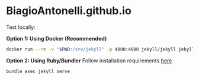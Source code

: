 # BiagioAntonelli.github.io


Test locally:

**Option 1: Using Docker (Recommended)**
```bash
docker run --rm -v "$PWD:/srv/jekyll" -p 4000:4000 jekyll/jekyll jekyll serve --host 0.0.0.0
```

**Option 2: Using Ruby/Bundler**
Follow installation requirements [here](https://docs.github.com/en/pages/setting-up-a-github-pages-site-with-jekyll/testing-your-github-pages-site-locally-with-jekyll)
```bash
bundle exec jekyll serve
```